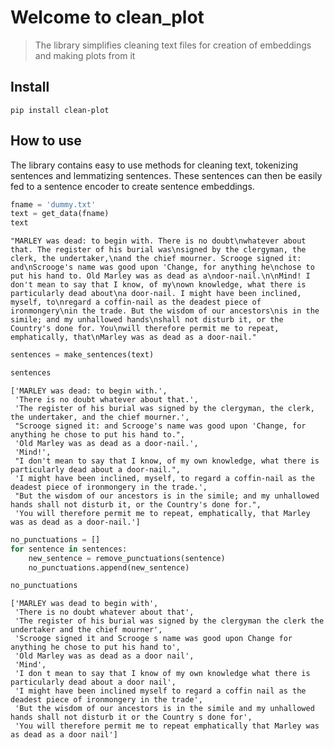 # Welcome to clean_plot
> The library simplifies cleaning text files for creation of embeddings and making plots from it


## Install

`pip install clean-plot`

## How to use

The library contains easy to use methods for cleaning text, tokenizing sentences and lemmatizing sentences. These sentences can then be easily fed to a sentence encoder to create sentence embeddings.

```python
fname = 'dummy.txt'
text = get_data(fname)
text
```




    "MARLEY was dead: to begin with. There is no doubt\nwhatever about that. The register of his burial was\nsigned by the clergyman, the clerk, the undertaker,\nand the chief mourner. Scrooge signed it: and\nScrooge's name was good upon 'Change, for anything he\nchose to put his hand to. Old Marley was as dead as a\ndoor-nail.\n\nMind! I don't mean to say that I know, of my\nown knowledge, what there is particularly dead about\na door-nail. I might have been inclined, myself, to\nregard a coffin-nail as the deadest piece of ironmongery\nin the trade. But the wisdom of our ancestors\nis in the simile; and my unhallowed hands\nshall not disturb it, or the Country's done for. You\nwill therefore permit me to repeat, emphatically, that\nMarley was as dead as a door-nail."



```python
sentences = make_sentences(text)
```

```python
sentences
```




    ['MARLEY was dead: to begin with.',
     'There is no doubt whatever about that.',
     'The register of his burial was signed by the clergyman, the clerk, the undertaker, and the chief mourner.',
     "Scrooge signed it: and Scrooge's name was good upon 'Change, for anything he chose to put his hand to.",
     'Old Marley was as dead as a door-nail.',
     'Mind!',
     "I don't mean to say that I know, of my own knowledge, what there is particularly dead about a door-nail.",
     'I might have been inclined, myself, to regard a coffin-nail as the deadest piece of ironmongery in the trade.',
     "But the wisdom of our ancestors is in the simile; and my unhallowed hands shall not disturb it, or the Country's done for.",
     'You will therefore permit me to repeat, emphatically, that Marley was as dead as a door-nail.']



```python
no_punctuations = []
for sentence in sentences:
    new_sentence = remove_punctuations(sentence)
    no_punctuations.append(new_sentence)
```

```python
no_punctuations
```




    ['MARLEY was dead to begin with',
     'There is no doubt whatever about that',
     'The register of his burial was signed by the clergyman the clerk the undertaker and the chief mourner',
     'Scrooge signed it and Scrooge s name was good upon Change for anything he chose to put his hand to',
     'Old Marley was as dead as a door nail',
     'Mind',
     'I don t mean to say that I know of my own knowledge what there is particularly dead about a door nail',
     'I might have been inclined myself to regard a coffin nail as the deadest piece of ironmongery in the trade',
     'But the wisdom of our ancestors is in the simile and my unhallowed hands shall not disturb it or the Country s done for',
     'You will therefore permit me to repeat emphatically that Marley was as dead as a door nail']


